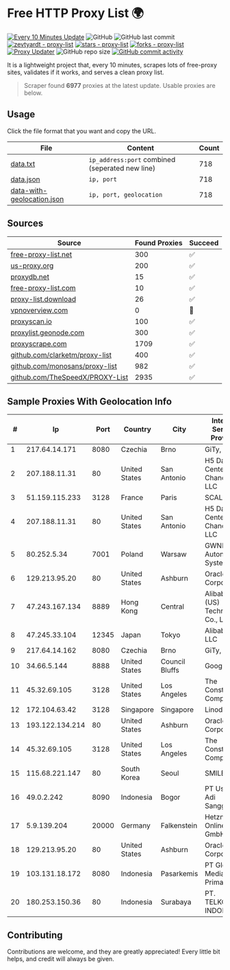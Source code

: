 
# Free HTTP Proxy List 🌍

[![Every 10 Minutes Update](https://github.com/mertguvencli/http-proxy-list/actions/workflows/main.yml/badge.svg?branch=main)](https://github.com/mertguvencli/http-proxy-list/actions/workflows/main.yml)
![GitHub](https://img.shields.io/github/license/mertguvencli/http-proxy-list)
![GitHub last commit](https://img.shields.io/github/last-commit/mertguvencli/http-proxy-list)
[![zevtyardt - proxy-list](https://img.shields.io/static/v1?label=zevtyardt&message=proxy-list&color=blue&logo=github)](https://github.com/zevtyardt/proxy-list "Go to GitHub repo")
[![stars - proxy-list](https://img.shields.io/github/stars/zevtyardt/proxy-list?style=social)](https://github.com/zevtyardt/proxy-list)
[![forks - proxy-list](https://img.shields.io/github/forks/zevtyardt/proxy-list?style=social)](https://github.com/zevtyardt/proxy-list)
[![Proxy Updater](https://github.com/zevtyardt/proxy-list/workflows/Proxy%20Updater/badge.svg)](https://github.com/zevtyardt/proxy-list/actions?query=workflow:"Proxy+Updater")
![GitHub repo size](https://img.shields.io/github/repo-size/zevtyardt/proxy-list)
[![GitHub commit activity](https://img.shields.io/github/commit-activity/m/zevtyardt/proxy-list?logo=commits)](https://github.com/zevtyardt/proxy-list/commits/main)

It is a lightweight project that, every 10 minutes, scrapes lots of free-proxy sites, validates if it works, and serves a clean proxy list.

> Scraper found **6977** proxies at the latest update. Usable proxies are below.

## Usage

Click the file format that you want and copy the URL.

|File|Content|Count|
|----|-------|-----|
|[data.txt](https://raw.githubusercontent.com/mertguvencli/http-proxy-list/main/proxy-list/data.txt)|`ip_address:port` combined (seperated new line)|718|
|[data.json](https://raw.githubusercontent.com/mertguvencli/http-proxy-list/main/proxy-list/data.json)|`ip, port`|718|
|[data-with-geolocation.json](https://raw.githubusercontent.com/mertguvencli/http-proxy-list/main/proxy-list/data-with-geolocation.json)|`ip, port, geolocation`|718|

## Sources

|Source|Found Proxies|Succeed|
|------|-------------|-------|
|[free-proxy-list.net](https://free-proxy-list.net)|300|✅|
|[us-proxy.org](https://www.us-proxy.org)|200|✅|
|[proxydb.net](http://proxydb.net)|15|✅|
|[free-proxy-list.com](https://free-proxy-list.com/?page=&port=&type%5B%5D=http&type%5B%5D=https&up_time=0&search=Search)|10|✅|
|[proxy-list.download](https://www.proxy-list.download/HTTP)|26|✅|
|[vpnoverview.com](https://vpnoverview.com/privacy/anonymous-browsing/free-proxy-servers)|0|🚫|
|[proxyscan.io](https://www.proxyscan.io)|100|✅|
|[proxylist.geonode.com](https://proxylist.geonode.com/api/proxy-list?limit=300&page=1&sort_by=lastChecked&sort_type=desc&protocols=http,https)|300|✅|
|[proxyscrape.com](https://api.proxyscrape.com/v2/?request=displayproxies&protocol=http&timeout=10000&country=all&ssl=all&anonymity=all)|1709|✅|
|[github.com/clarketm/proxy-list](https://raw.githubusercontent.com/clarketm/proxy-list/master/proxy-list-raw.txt)|400|✅|
|[github.com/monosans/proxy-list](https://raw.githubusercontent.com/monosans/proxy-list/main/proxies/http.txt)|982|✅|
|[github.com/TheSpeedX/PROXY-List](https://raw.githubusercontent.com/TheSpeedX/PROXY-List/master/http.txt)|2935|✅|


## Sample Proxies With Geolocation Info

|#|Ip|Port|Country|City|Internet Service Provider|
|-|--|----|-------|----|-------------------------|
|1|217.64.14.171|8080|Czechia|Brno|GiTy, a.s.|
|2|207.188.11.31|80|United States|San Antonio|H5 Data Centers - Chandler LLC|
|3|51.159.115.233|3128|France|Paris|SCALEWAY|
|4|207.188.11.31|80|United States|San Antonio|H5 Data Centers - Chandler LLC|
|5|80.252.5.34|7001|Poland|Warsaw|GWNET Autonomus System|
|6|129.213.95.20|80|United States|Ashburn|Oracle Corporation|
|7|47.243.167.134|8889|Hong Kong|Central|Alibaba (US) Technology Co., Ltd.|
|8|47.245.33.104|12345|Japan|Tokyo|Alibaba.com LLC|
|9|217.64.14.162|8080|Czechia|Brno|GiTy, a.s.|
|10|34.66.5.144|8888|United States|Council Bluffs|Google LLC|
|11|45.32.69.105|3128|United States|Los Angeles|The Constant Company|
|12|172.104.63.42|3128|Singapore|Singapore|Linode, LLC|
|13|193.122.134.214|80|United States|Ashburn|Oracle Corporation|
|14|45.32.69.105|3128|United States|Los Angeles|The Constant Company|
|15|115.68.221.147|80|South Korea|Seoul|SMILESERV|
|16|49.0.2.242|8090|Indonesia|Bogor|PT Usaha Adi Sanggoro|
|17|5.9.139.204|20000|Germany|Falkenstein|Hetzner Online GmbH|
|18|129.213.95.20|80|United States|Ashburn|Oracle Corporation|
|19|103.131.18.172|8080|Indonesia|Pasarkemis|PT Global Media Data Prima|
|20|180.253.150.36|80|Indonesia|Surabaya|PT. TELKOM INDONESIA|



## Contributing

Contributions are welcome, and they are greatly appreciated! Every
little bit helps, and credit will always be given.

